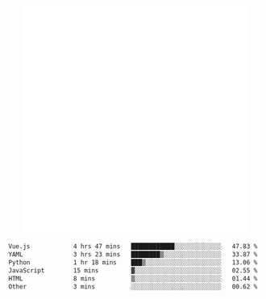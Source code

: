<div align="center">
    <a href="https://konst.fish">
        <img src="https://raw.githubusercontent.com/konstfish/konstfish/master/fish.svg" alt="Logo" width="450"/>
    </a>
</div>

<!--START_SECTION:waka-->

```text
Vue.js            4 hrs 47 mins   ████████████░░░░░░░░░░░░░   47.83 %
YAML              3 hrs 23 mins   ████████▒░░░░░░░░░░░░░░░░   33.87 %
Python            1 hr 18 mins    ███▒░░░░░░░░░░░░░░░░░░░░░   13.06 %
JavaScript        15 mins         ▓░░░░░░░░░░░░░░░░░░░░░░░░   02.55 %
HTML              8 mins          ▒░░░░░░░░░░░░░░░░░░░░░░░░   01.44 %
Other             3 mins          ░░░░░░░░░░░░░░░░░░░░░░░░░   00.62 %
```

<!--END_SECTION:waka-->
